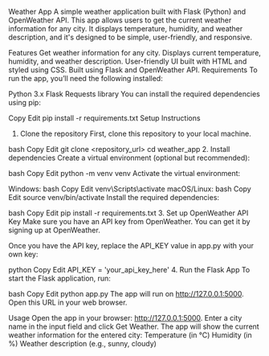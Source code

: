 Weather App
A simple weather application built with Flask (Python) and OpenWeather API. This app allows users to get the current weather information for any city. It displays temperature, humidity, and weather description, and it's designed to be simple, user-friendly, and responsive.

Features
Get weather information for any city.
Displays current temperature, humidity, and weather description.
User-friendly UI built with HTML and styled using CSS.
Built using Flask and OpenWeather API.
Requirements
To run the app, you’ll need the following installed:

Python 3.x
Flask
Requests library
You can install the required dependencies using pip:

Copy
Edit
pip install -r requirements.txt
Setup Instructions
1. Clone the repository
First, clone this repository to your local machine.

bash
Copy
Edit
git clone <repository_url>
cd weather_app
2. Install dependencies
Create a virtual environment (optional but recommended):

bash
Copy
Edit
python -m venv venv
Activate the virtual environment:

Windows:
bash
Copy
Edit
venv\Scripts\activate
macOS/Linux:
bash
Copy
Edit
source venv/bin/activate
Install the required dependencies:

bash
Copy
Edit
pip install -r requirements.txt
3. Set up OpenWeather API Key
Make sure you have an API key from OpenWeather. You can get it by signing up at OpenWeather.

Once you have the API key, replace the API_KEY value in app.py with your own key:

python
Copy
Edit
API_KEY = 'your_api_key_here'
4. Run the Flask App
To start the Flask application, run:

bash
Copy
Edit
python app.py
The app will run on http://127.0.0.1:5000. Open this URL in your web browser.

Usage
Open the app in your browser: http://127.0.0.1:5000.
Enter a city name in the input field and click Get Weather.
The app will show the current weather information for the entered city:
Temperature (in °C)
Humidity (in %)
Weather description (e.g., sunny, cloudy)

